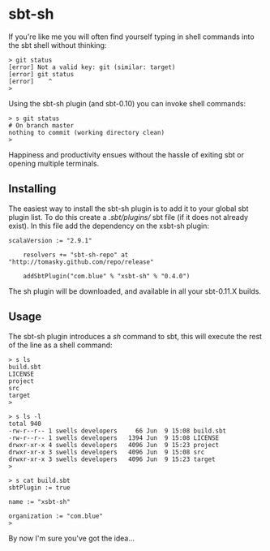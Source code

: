 sbt-sh
======

If you're like me you will often find yourself typing in shell commands into the sbt shell without thinking:

	> git status
	[error] Not a valid key: git (similar: target)
	[error] git status
	[error]    ^
	>

Using the sbt-sh plugin (and sbt-0.10) you can invoke shell commands:

	> s git status
	# On branch master
	nothing to commit (working directory clean)
	> 

Happiness and productivity ensues without the hassle of exiting sbt or opening multiple terminals.  


Installing
----------

The easiest way to install the sbt-sh plugin is to add it to your global sbt plugin list. To do this create a *.sbt/plugins/* sbt file (if it does not already exist). In this file add the dependency on the xsbt-sh plugin:

	scalaVersion := "2.9.1"

        resolvers += "sbt-sh-repo" at "http://tomasky.github.com/repo/release"

        addSbtPlugin("com.blue" % "xsbt-sh" % "0.4.0")

The sh plugin will be downloaded,  and available in all your sbt-0.11.X builds.

Usage
-----

The sbt-sh plugin introduces a *sh* command to sbt, this will execute the rest of the line as a shell command:

	> s ls
	build.sbt
	LICENSE
	project
	src
	target
	>

	> s ls -l
	total 940
	-rw-r--r-- 1 swells developers     66 Jun  9 15:08 build.sbt
	-rw-r--r-- 1 swells developers   1394 Jun  9 15:08 LICENSE
	drwxr-xr-x 4 swells developers   4096 Jun  9 15:23 project
	drwxr-xr-x 3 swells developers   4096 Jun  9 15:08 src
	drwxr-xr-x 3 swells developers   4096 Jun  9 15:23 target
	>

	> s cat build.sbt
	sbtPlugin := true
	
	name := "xsbt-sh"
	
	organization := "com.blue"
	> 

By now I'm sure you've got the idea...
